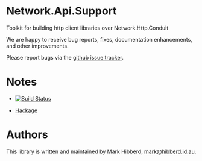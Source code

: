 # Network.Api.Support

Toolkit for building http client libraries over Network.Http.Conduit

We are happy to receive bug reports, fixes, documentation enhancements,
and other improvements.

Please report bugs via the
[github issue tracker](http://github.com/markhibberd/network-api-support/issues).

# Notes

* [![Build Status](https://secure.travis-ci.org/markhibberd/network-api-support.png)](http://travis-ci.org/markhibberd/network-api-support)

* [Hackage](http://hackage.haskell.org/package/network-api-support)

# Authors

This library is written and maintained by Mark Hibberd,
<mark@hibberd.id.au>.

